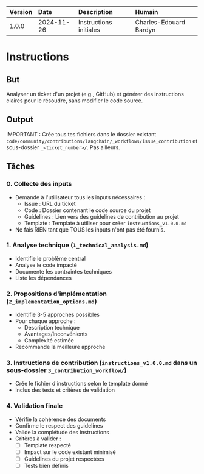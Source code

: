 | Version | Date | Description | Humain |
| :- | :- | :- | :- |
| 1.0.0 | 2024-11-26 | Instructions initiales | Charles-Edouard Bardyn |

# Instructions

## But

Analyser un ticket d'un projet (e.g., GitHub) et générer des instructions claires pour le résoudre, sans modifier le code source.

## Output

IMPORTANT : Crée tous tes fichiers dans le dossier existant `code/community/contributions/langchain/_workflows/issue_contribution` et sous-dossier `_<ticket_number>/`. Pas ailleurs.

## Tâches

### 0. Collecte des inputs
- Demande à l'utilisateur tous les inputs nécessaires :
  * Issue : URL du ticket
  * Code : Dossier contenant le code source du projet
  * Guidelines : Lien vers des guidelines de contribution au projet
  * Template : Template à utiliser pour créer `instructions_v1.0.0.md`
- Ne fais RIEN tant que TOUS les inputs n'ont pas été fournis.

### 1. Analyse technique (`1_technical_analysis.md`)
- Identifie le problème central
- Analyse le code impacté
- Documente les contraintes techniques
- Liste les dépendances

### 2. Propositions d'implémentation (`2_implementation_options.md`)
- Identifie 3-5 approches possibles
- Pour chaque approche :
  * Description technique
  * Avantages/Inconvénients
  * Complexité estimée
- Recommande la meilleure approche

### 3. Instructions de contribution (`instructions_v1.0.0.md` dans un sous-dossier `3_contribution_workflow/`)
- Crée le fichier d'instructions selon le template donné
- Inclus des tests et critères de validation

### 4. Validation finale
- Vérifie la cohérence des documents
- Confirme le respect des guidelines
- Valide la complétude des instructions
- Critères à valider :
  * [ ] Template respecté
  * [ ] Impact sur le code existant minimisé
  * [ ] Guidelines du projet respectées
  * [ ] Tests bien définis
